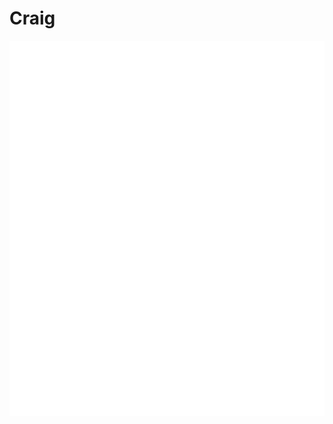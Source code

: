 # Craig 
<img align="left" height="300" src="https://github.com/Suff99/github-stats/blob/master/generated/overview.svg">
<img align="left" height="300" src="https://github.com/Suff99/github-stats/blob/master/generated/languages.svg">


